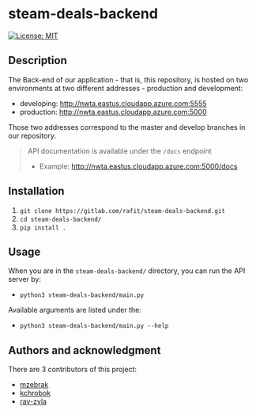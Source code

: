 # steam-deals-backend

[![License: MIT](https://img.shields.io/badge/License-MIT-yellow.svg)](https://opensource.org/licenses/MIT)

## Description

The Back-end of our application - that is, this repository, is hosted on two environments at two different addresses -
production and development:

- developing: http://nwta.eastus.cloudapp.azure.com:5555
- production: http://nwta.eastus.cloudapp.azure.com:5000

Those two addresses correspond to the master and develop branches in our repository.

> API documentation is available under the `/docs` endpoint
> - Example: http://nwta.eastus.cloudapp.azure.com:5000/docs

## Installation

1. `git clone https://gitlab.com/rafit/steam-deals-backend.git`
2. `cd steam-deals-backend/`
3. `pip install .`

## Usage

When you are in the `steam-deals-backend/` directory, you can run the API server by:

- `python3 steam-deals-backend/main.py`

Available arguments are listed under the:

- `python3 steam-deals-backend/main.py --help`

## Authors and acknowledgment

There are 3 contributors of this project:

- [mzebrak](https://gitlab.com/mzebrak)
- [kchrobok](https://github.com/Avsterx9)
- [rav-zyla](https://gitlab.com/rav-zyla)
